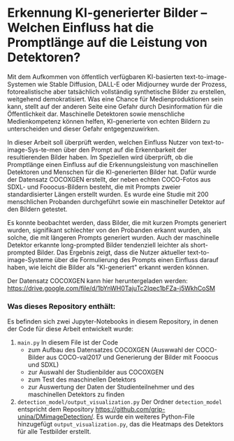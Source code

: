 # Erkennung KI-generierter Bilder – Welchen Einfluss hat die Promptlänge auf die Leistung von Detektoren?
Mit dem Aufkommen von öffentlich verfügbaren KI-basierten text-to-image-Systemen wie Stable Diffusion, DALL-E oder Midjourney wurde der Prozess, fotorealistische aber tatsächlich vollständig synthetische Bilder zu erstellen, weitgehend demokratisiert. Was eine Chance für Medienproduktionen sein kann, stellt auf der anderen Seite eine Gefahr durch Desinformation für die Öffentlichkeit dar.
Maschinelle Detektoren sowie menschliche Medienkompetenz können helfen, KI-generierte von echten Bildern zu unterscheiden und dieser Gefahr entgegenzuwirken. 

In dieser Arbeit soll überprüft werden, welchen Einfluss Nutzer von text-to-image-Sys\-te\-men über den Prompt auf die Erkennbarkeit der resultierenden Bilder haben. Im Speziellen wird überprüft, ob die Promptlänge einen Einfluss auf die Erkennungsleistung von maschinellen Detektoren und Menschen für die KI-generierten Bilder hat.
Dafür wurde der Datensatz COCOXGEN erstellt, der neben echten COCO-Fotos aus SDXL- und Fooocus-Bildern besteht, die mit Prompts zweier standardisierter Längen erstellt wurden. Es wurde eine Studie mit 200 menschlichen Probanden durchgeführt sowie ein maschineller Detektor auf den Bildern getestet.

Es konnte beobachtet werden, dass Bilder, die mit kurzen Prompts generiert wurden, signifikant schlechter von den Probanden erkannt wurden, als solche, die mit längeren Prompts generiert wurden. Auch der maschinelle Detektor erkannte long-prompted Bilder tendenziell leichter als short-prompted Bilder. Das Ergebnis zeigt, dass die Nutzer aktueller text-to-image-Systeme über die Formulierung des Prompts einen Einfluss darauf haben, wie leicht die Bilder als "KI-generiert" erkannt werden können.

Der Datensatz COCOXGEN kann hier heruntergeladen werden:
https://drive.google.com/file/d/1bYnWH0TajuTc2Iqec1bFZa-j5WkhCoSM

### Was dieses Repository enthält:
Es befinden sich zwei Jupyter-Notebooks in diesem Repository, in denen der Code für diese Arbeit entwickelt wurde:
1. ```main.py```
   In diesem File ist der Code
   - zum Aufbau des Datensatzes COCOXGEN (Auswwahl der COCO-Bilder aus COCO-val2017 und Generierung der Bilder mit Fooocus und SDXL)
   - zur Auswahl der Studienbilder aus COCOXGEN
   - zum Test des maschinellen Detektors
   - zur Auswertung der Daten der Studienteilnehmer und des maschinellen Detektors
  zu finden
2. ```detection_model/output_visualization.py```
   Der Ordner ```detection_model``` entspricht dem Repository https://github.com/grip-unina/DMimageDetection/. Es wurde ein weiteres Python-File hinzugefügt ```output_visualization.py```, das die Heatmaps des Detektors für alle Testbilder erstellt.
